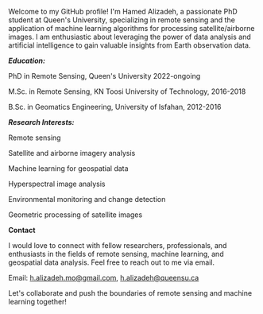 Welcome to my GitHub profile! I'm Hamed Alizadeh, a passionate PhD student at Queen's University, specializing in remote sensing and the application of machine learning algorithms for processing satellite/airborne images. I am enthusiastic about leveraging the power of data analysis and artificial intelligence to gain valuable insights from Earth observation data.

_**Education:**_

PhD in Remote Sensing, Queen's University 2022-ongoing

M.Sc. in Remote Sensing, KN Toosi University of Technology, 2016-2018

B.Sc. in Geomatics Engineering, University of Isfahan, 2012-2016


_**Research Interests:**_

Remote sensing

Satellite and airborne imagery analysis

Machine learning for geospatial data

Hyperspectral image analysis

Environmental monitoring and change detection

Geometric processing of satellite images


**Contact**

I would love to connect with fellow researchers, professionals, and enthusiasts in the fields of remote sensing, machine learning, and geospatial data analysis. Feel free to reach out to me via email.

Email: h.alizadeh.mo@gmail.com, h.alizadeh@queensu.ca


Let's collaborate and push the boundaries of remote sensing and machine learning together!

<!---
halizz821/halizz821 is a ✨ special ✨ repository because its `README.md` (this file) appears on your GitHub profile.
You can click the Preview link to take a look at your changes.
--->
